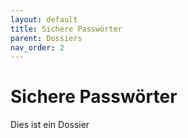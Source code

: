 ```yaml
---
layout: default
title: Sichere Passwörter
parent: Dossiers
nav_order: 2
---
```


# Sichere Passwörter

Dies ist ein Dossier
